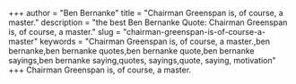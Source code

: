 +++
author = "Ben Bernanke"
title = "Chairman Greenspan is, of course, a master."
description = "the best Ben Bernanke Quote: Chairman Greenspan is, of course, a master."
slug = "chairman-greenspan-is-of-course-a-master"
keywords = "Chairman Greenspan is, of course, a master.,ben bernanke,ben bernanke quotes,ben bernanke quote,ben bernanke sayings,ben bernanke saying,quotes, sayings,quote, saying, motivation"
+++
Chairman Greenspan is, of course, a master.
